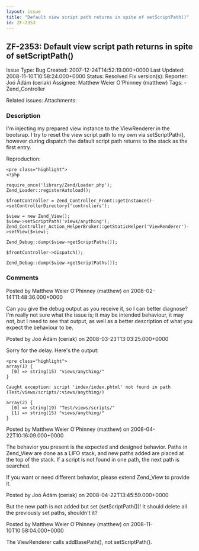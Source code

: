 ```yaml
---
layout: issue
title: "Default view script path returns in spite of setScriptPath()"
id: ZF-2353
---
```


ZF-2353: Default view script path returns in spite of setScriptPath()
---------------------------------------------------------------------

 Issue Type: Bug Created: 2007-12-24T14:52:19.000+0000 Last Updated: 2008-11-10T10:58:24.000+0000 Status: Resolved Fix version(s): 
 Reporter:  Joó Ádám (ceriak)  Assignee:  Matthew Weier O'Phinney (matthew)  Tags: - Zend\_Controller
 
 Related issues: 
 Attachments: 
### Description

I'm injecting my prepared view instance to the ViewRenderer in the bootsrap. I try to reset the view script path to my own via setScriptPath(), however during dispatch the dafault script path returns to the stack as the first entry.

Reproduction:

 
    <pre class="highlight">
    <?php
    
    require_once('library/Zend/Loader.php');
    Zend_Loader::registerAutoload();
    
    $frontController = Zend_Controller_Front::getInstance()->setControllerDirectory('controllers');
    
    $view = new Zend_View();
    $view->setScriptPath('views/anything');
    Zend_Controller_Action_HelperBroker::getStaticHelper('ViewRenderer')->setView($view);
    
    Zend_Debug::dump($view->getScriptPaths());
    
    $frontController->dispatch();
    
    Zend_Debug::dump($view->getScriptPaths());
    


 

 

### Comments

Posted by Matthew Weier O'Phinney (matthew) on 2008-02-14T11:48:36.000+0000

Can you give the debug output as you receive it, so I can better diagnose? I'm really not sure what the issue is; it may be intended behaviour, it may not, but I need to see that output, as well as a better description of what you expect the behaviour to be.

 

 

Posted by Joó Ádám (ceriak) on 2008-03-23T13:03:25.000+0000

Sorry for the delay. Here's the output:

 
    <pre class="highlight">
    array(1) {
      [0] => string(15) "views/anything/"
    }
    
    Caught exception: script 'index/index.phtml' not found in path (Test/views/scripts/:views/anything/)
    
    array(2) {
      [0] => string(19) "Test/views/scripts/"
      [1] => string(15) "views/anything/"
    }


 

 

Posted by Matthew Weier O'Phinney (matthew) on 2008-04-22T10:16:09.000+0000

The behavior you present is the expected and designed behavior. Paths in Zend\_View are done as a LIFO stack, and new paths added are placed at the top of the stack. If a script is not found in one path, the next path is searched.

If you want or need different behavior, please extend Zend\_View to provide it.

 

 

Posted by Joó Ádám (ceriak) on 2008-04-22T13:45:59.000+0000

But the new path is not added but set (setScriptPath())! It should delete all the previously set paths, shouldn't it?

 

 

Posted by Matthew Weier O'Phinney (matthew) on 2008-11-10T10:58:04.000+0000

The ViewRenderer calls addBasePath(), not setScriptPath().

 

 
